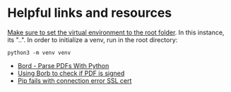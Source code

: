 # Helpful links and resources

[Make sure to set the virtual environment to the root folder](https://github.com/jorisschellekens/borb-examples#171-installation-using-pip). In this instance, its "..\". In order to initialize a venv, run in the root directory:

```python3 -m venv venv```

- [Bord - Parse PDFs With Python](https://github.com/jorisschellekens/borb)
- [Using Borb to check if PDF is signed](https://stackoverflow.com/questions/74513853/check-if-a-pdf-is-signed-or-not)
- [Pip fails with connection error SSL cert](https://stackoverflow.com/questions/25981703/pip-install-fails-with-connection-error-ssl-certificate-verify-failed-certi)

